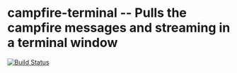 campfire-terminal -- Pulls the campfire messages and streaming in a terminal window
====================================

[![Build Status](https://secure.travis-ci.org/ywen/campfire-terminal.png)](http://travis-ci.org/ywen/campfire-terminal)
